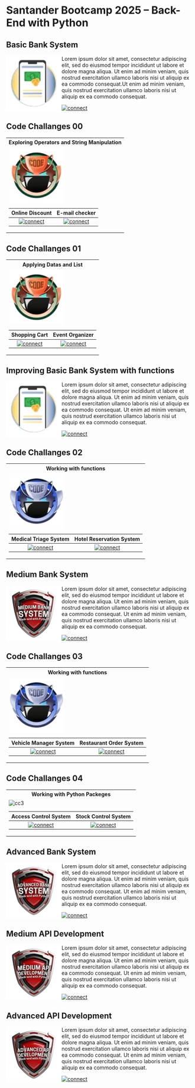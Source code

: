 # Santander Bootcamp 2025 – Back-End with Python


<h2> Basic Bank System </h2>
<img align="left" alt="BBS" src="badges/BBS.png"  width="150px"/>

Lorem ipsum dolor sit amet, consectetur adipiscing elit, sed do eiusmod tempor incididunt ut labore et dolore magna aliqua. Ut enim ad minim veniam, quis nostrud exercitation ullamco laboris nisi ut aliquip ex ea commodo consequat.Ut enim ad minim veniam, quis nostrud exercitation ullamco laboris nisi ut aliquip ex ea commodo consequat.

<a href="https://github.com/vgomes-p/BBS_SB25" target="_blank">
  <img src="https://img.shields.io/badge/See%20project-red?style=for-the-badge" alt="connect">
</a>

<div style="clear: both;"></div>

<h2> Code Challanges 00 </h2>
<table><tr><th>Exploring Operators and String Manipulation</th></tr><tr><td>
<img align="center" alt="cc0" src="badges/code_challange_0.png"  width="150px"/>

| Online Discount | E-mail checker |
| :-: | :-: |
| <a href="https://github.com/vgomes-p/CodeChallanges_SB25/tree/main/Challenges/Code%20Challenge%2000%20-%20Exploring%20Operators%20and%20String%20Manipulation/ex00%20-%20Online%20Discount" target="_blank"><img src="https://img.shields.io/badge/See%20project-red?style=for-the-badge" alt="connect"></a> | <a href="https://github.com/vgomes-p/CodeChallanges_SB25/tree/main/Challenges/Code%20Challenge%2000%20-%20Exploring%20Operators%20and%20String%20Manipulation/ex01%20-%20E-mail%20checker" target="_blank"><img src="https://img.shields.io/badge/See%20project-red?style=for-the-badge" alt="connect"></a> |

</tr></td></tr></table>


<h2> Code Challanges 01 </h2>
<table><tr><th>Applying Datas and List</th></tr><tr><td>
<img align="center" alt="cc1" src="badges/code_challange_0.png"  width="150px"/>

| Shopping Cart | Event Organizer |
| :-: | :-: |
| <a href="https://github.com/vgomes-p/CodeChallanges_SB25/tree/main/Challenges/Code%20Challenge%2001%20-%20Applying%20Datas%20and%20List/ex00%20-%20Shopping%20Cart" target="_blank"><img src="https://img.shields.io/badge/See%20project-red?style=for-the-badge" alt="connect"></a> | <a href="https://github.com/vgomes-p/CodeChallanges_SB25/tree/main/Challenges/Code%20Challenge%2001%20-%20Applying%20Datas%20and%20List/ex01%20-%20Event%20Organizer" target="_blank"><img src="https://img.shields.io/badge/See%20project-red?style=for-the-badge" alt="connect"></a> |

</tr></td></tr></table>

<h2> Improving Basic Bank System with functions </h2>
<img align="left" alt="SCS" src="badges/BBS.png"  width="150px"/>

Lorem ipsum dolor sit amet, consectetur adipiscing elit, sed do eiusmod tempor incididunt ut labore et dolore magna aliqua. Ut enim ad minim veniam, quis nostrud exercitation ullamco laboris nisi ut aliquip ex ea commodo consequat. Ut enim ad minim veniam, quis nostrud exercitation ullamco laboris nisi ut aliquip ex ea commodo consequat.

<a href="https://github.com/vgomes-p/bank-system/tree/v1.-medium_bank_system" target="_blank">
  <img src="https://img.shields.io/badge/See%20project-red?style=for-the-badge" alt="connect">
</a>

<div style="clear: both;"></div>

<h2> Code Challanges 02 </h2>
<table><tr><th>Working with functions</th></tr><tr><td>
<img align="center" alt="cc2" src="badges/code_challange_1.png"  width="150px"/>

| Medical Triage System | Hotel Reservation System |
| :-: | :-: |
| <a href="https://github.com/vgomes-p/CodeChallanges_SB25/tree/main/Challenges/" target="_blank"><img src="https://img.shields.io/badge/See%20project-red?style=for-the-badge" alt="connect"></a> | <a href="https://github.com/vgomes-p/CodeChallanges_SB25/tree/main/Challenges/" target="_blank"><img src="https://img.shields.io/badge/See%20project-red?style=for-the-badge" alt="connect"></a> |

</tr></td></tr></table>

<h2> Medium Bank System </h2>
<img align="left" alt="MBS" src="badges/MBS.png"  width="150px"/>

Lorem ipsum dolor sit amet, consectetur adipiscing elit, sed do eiusmod tempor incididunt ut labore et dolore magna aliqua. Ut enim ad minim veniam, quis nostrud exercitation ullamco laboris nisi ut aliquip ex ea commodo consequat. Ut enim ad minim veniam, quis nostrud exercitation ullamco laboris nisi ut aliquip ex ea commodo consequat.

<a href="https://github.com/vgomes-p/Santander_Bootcamp_2025" target="_blank">
  <img src="https://img.shields.io/badge/See%20project-red?style=for-the-badge" alt="connect">
</a>

<div style="clear: both;"></div>

<h2> Code Challanges 03 </h2>
<table><tr><th>Working with functions</th></tr><tr><td>
<img align="center" alt="cc3" src="badges/code_challange_1.png"  width="150px"/>

| Vehicle Manager System | Restaurant Order System |
| :-: | :-: |
| <a href="https://github.com/vgomes-p/CodeChallanges_SB25/tree/main/Challenges/" target="_blank"><img src="https://img.shields.io/badge/See%20project-red?style=for-the-badge" alt="connect"></a> | <a href="https://github.com/vgomes-p/CodeChallanges_SB25/tree/main/Challenges/" target="_blank"><img src="https://img.shields.io/badge/See%20project-red?style=for-the-badge" alt="connect"></a> |

</tr></td></tr></table>

<h2> Code Challanges 04 </h2>
<table><tr><th>Working with Python Packeges</th></tr><tr><td>
<img align="center" alt="cc3" src="badges/code_challange_2.png"  width="150px"/>

| Access Control System | Stock Control System |
| :-: | :-: |
| <a href="https://github.com/vgomes-p/CodeChallanges_SB25/tree/main/Challenges/" target="_blank"><img src="https://img.shields.io/badge/See%20project-red?style=for-the-badge" alt="connect"></a> | <a href="https://github.com/vgomes-p/CodeChallanges_SB25/tree/main/Challenges/" target="_blank"><img src="https://img.shields.io/badge/See%20project-red?style=for-the-badge" alt="connect"></a> |

</tr></td></tr></table>

<h2> Advanced Bank System </h2>
<img align="left" alt="ABS" src="badges/ABS.png"  width="150px"/>

Lorem ipsum dolor sit amet, consectetur adipiscing elit, sed do eiusmod tempor incididunt ut labore et dolore magna aliqua. Ut enim ad minim veniam, quis nostrud exercitation ullamco laboris nisi ut aliquip ex ea commodo consequat. Ut enim ad minim veniam, quis nostrud exercitation ullamco laboris nisi ut aliquip ex ea commodo consequat.

<a href="https://github.com/vgomes-p/Santander_Bootcamp_2025" target="_blank">
  <img src="https://img.shields.io/badge/See%20project-red?style=for-the-badge" alt="connect">
</a>

<div style="clear: both;"></div>

<h2> Medium API Development </h2>
<img align="left" alt="MAD" src="badges/MAD.png"  width="150px"/>

Lorem ipsum dolor sit amet, consectetur adipiscing elit, sed do eiusmod tempor incididunt ut labore et dolore magna aliqua. Ut enim ad minim veniam, quis nostrud exercitation ullamco laboris nisi ut aliquip ex ea commodo consequat. Ut enim ad minim veniam, quis nostrud exercitation ullamco laboris nisi ut aliquip ex ea commodo consequat.

<a href="https://github.com/vgomes-p/Santander_Bootcamp_2025" target="_blank">
  <img src="https://img.shields.io/badge/See%20project-red?style=for-the-badge" alt="connect">
</a>

<div style="clear: both;"></div>

<h2> Advanced API Development </h2>
<img align="left" alt="AAD" src="badges/AAD.png"  width="150px"/>

Lorem ipsum dolor sit amet, consectetur adipiscing elit, sed do eiusmod tempor incididunt ut labore et dolore magna aliqua. Ut enim ad minim veniam, quis nostrud exercitation ullamco laboris nisi ut aliquip ex ea commodo consequat. Ut enim ad minim veniam, quis nostrud exercitation ullamco laboris nisi ut aliquip ex ea commodo consequat.

<a href="https://github.com/vgomes-p/Santander_Bootcamp_2025" target="_blank">
  <img src="https://img.shields.io/badge/See%20project-red?style=for-the-badge" alt="connect">
</a>

<div style="clear: both;"></div>

